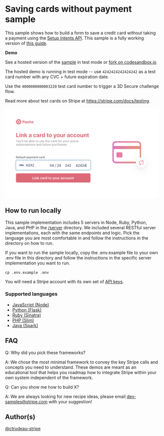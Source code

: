 # Saving cards without payment sample

This sample shows how to build a form to save a credit card without taking a payment using the [Setup Intents API](https://stripe.com/docs/api/setup_intents). This sample
is a fully working version of [this guide](https://stripe.com/docs/payments/cards/saving-cards#saving-card-without-payment).

**Demo**

See a hosted version of the [sample](https://q0sh7.sse.codesandbox.io/) in test mode or [fork on codesandbox.io](https://codesandbox.io/s/stripe-saving-card-without-payment-q0sh7)

The hosted demo is running in test mode -- use `4242424242424242` as a test card number with any CVC + future expiration date.

Use the `4000000000003220` test card number to trigger a 3D Secure challenge flow.

Read more about test cards on Stripe at https://stripe.com/docs/testing.

<img src="./saving-card-without-payment.png" alt="Credit card details page" align="center">

## How to run locally

This sample implementation includes 5 servers in Node, Ruby, Python, Java, and PHP in the [/server](/server) directory. We included several RESTful server implementations, each with the same endpoints and logic.
Pick the language you are most comfortable in and follow the instructions in the directory on how to run.

If you want to run the sample locally, copy the .env.example file to your own .env file in this directory and follow the instructions in the specific server implementation you want to run.

```
cp .env.example .env
```

You will need a Stripe account with its own set of [API keys](https://stripe.com/docs/development#api-keys).

### Supported languages

- [JavaScript (Node)](/server/node)
- [Python (Flask)](/server/python)
- [Ruby (Sinatra)](/server/ruby)
- [PHP (Slim)](/server/php)
- [Java (Spark)](/server/java)

## FAQ

Q: Why did you pick these frameworks?

A: We chose the most minimal framework to convey the key Stripe calls and concepts you need to understand. These demos are meant as an educational tool that helps you roadmap how to integrate Stripe within your own system independent of the framework.

Q: Can you show me how to build X?

A: We are always looking for new recipe ideas, please email dev-samples@stripe.com with your suggestion!

## Author(s)

[@ctrudeau-stripe](https://twitter.com/trudeaucj)

